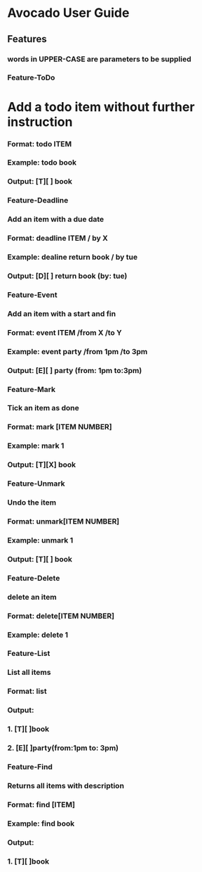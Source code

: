# Avocado User Guide

## Features 

### words in UPPER-CASE are parameters to be supplied 

### Feature-ToDo

# Add a todo item without further instruction
### Format: todo ITEM
### Example: todo book
### Output: [T][ ] book

### Feature-Deadline

### Add an item with a due date
### Format: deadline ITEM / by X
### Example: dealine return book / by tue
### Output: [D][ ] return book (by: tue)

### Feature-Event

### Add an item with a start and fin
### Format: event ITEM /from X /to Y
### Example: event party /from 1pm /to 3pm
### Output: [E][ ] party (from: 1pm to:3pm)

### Feature-Mark

### Tick an item as done
### Format: mark [ITEM NUMBER]
### Example: mark 1
### Output: [T][X] book

### Feature-Unmark

### Undo the item
### Format: unmark[ITEM NUMBER]
### Example: unmark 1
### Output: [T][ ] book

### Feature-Delete

### delete an item
### Format: delete[ITEM NUMBER]
### Example: delete 1

### Feature-List

### List all items
### Format: list
### Output:
### 1. [T][ ]book
### 2. [E][ ]party(from:1pm to: 3pm)

### Feature-Find

### Returns all items with description
### Format: find [ITEM]
### Example: find book
### Output:
### 1. [T][ ]book


